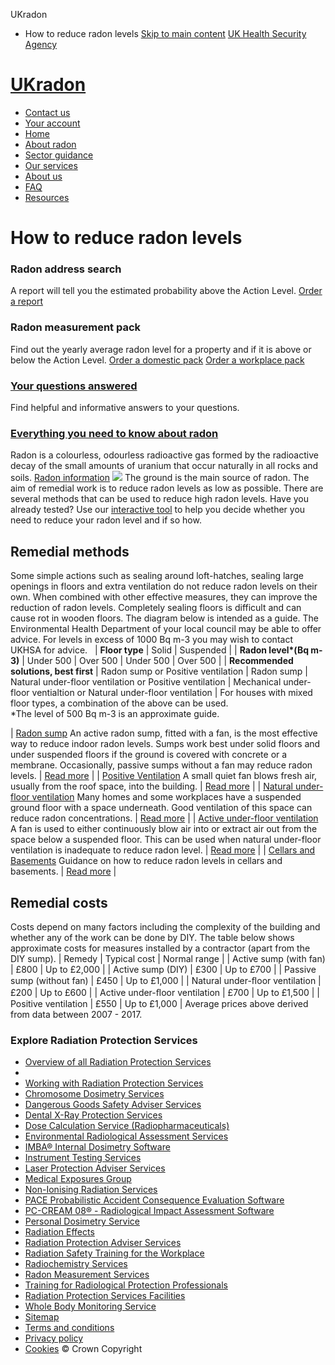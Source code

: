 
  
UKradon
 - How to reduce radon levels
[Skip to main content](#maincontentskip)
[UK Health Security Agency](https://www.gov.uk/government/organisations/uk-health-security-agency)
# [UKradon](/)
* [Contact us](/contact/ "Contact us")
* [Your account](/customer_area "Your account")
* [Home](/)
* [About radon](/information/)
* [Sector guidance](/sectors/)
* [Our services](/services/)
* [About us](/about/)
* [FAQ](/faq/)
* [Resources](/resources/)
# How to reduce radon levels
### Radon address search
A report will tell you the estimated probability above the Action Level.
[Order a report](https://www.ukradon.org/services/address_search)
### Radon measurement pack
Find out the yearly average radon level for a property and if it is above or below the Action Level.
[Order a domestic pack](https://www.ukradon.org/services/orderdomestic)
[Order a workplace pack](https://www.ukradon.org/services/orderworkplace)
### [Your questions answered](/faq/)
Find helpful and informative answers to your questions.
### [Everything you need to know about radon](/information "Radon information")
Radon is a colourless, odourless radioactive gas formed by the radioactive decay of the small amounts of uranium that occur naturally in all rocks and soils.
[Radon information](/information "Radon information")
![](/cms/assets/gfx/content/misc_image_3899csfd5ac6ce50.jpg)
The ground is the main source of radon. 
The aim of remedial work is to reduce radon levels as low as possible. There are several methods that can be used to reduce high radon levels. Have you already tested? Use our [interactive tool](/information/tree-remedialwork) to help you decide whether you need to reduce your radon level and if so how.
 
## Remedial methods
 Some simple actions such as sealing around loft-hatches, sealing large openings in floors and extra ventilation do not reduce radon levels on their own. When combined with other effective measures, they can improve the reduction of radon levels. Completely sealing floors is difficult and can cause rot in wooden floors. The diagram below is intended as a guide. The Environmental Health Department of your local council may be able to offer advice. For levels in excess of 1000 Bq m-3 you may wish to contact UKHSA for advice.
 
| **Floor type** | Solid | Suspended |
| **Radon level\*(Bq m-3)** | Under 500 | Over 500 | Under 500 | Over 500 |
| **Recommended solutions, best first** | Radon sump
 or
 Positive ventilation | Radon sump | Natural under-floor ventilation
 or
 Positive ventilation | Mechanical under-floor ventialtion
 or
 Natural under-floor ventilation |
For houses with mixed floor types, a combination of the above can be used.  
\*The level of 500 Bq m-3 is an approximate guide. 
 
| [Radon sump](/information/reducelevels_sump)
An active radon sump, fitted with a fan, is the most effective way to reduce indoor radon levels. Sumps work best under solid floors and under suspended floors if the ground is covered with concrete or a membrane. Occasionally, passive sumps without a fan may reduce radon levels. | [Read more](/information/reducelevels_sump "Read more") |
| [Positive Ventilation](/information/reducelevels_positivevent)
A small quiet fan blows fresh air, usually from the roof space, into the building. | [Read more](/information/reducelevels_positivevent "Read more") |
| [Natural under-floor ventilation](/information/reducelevels_naturalfloorvent)
Many homes and some workplaces have a suspended ground floor with a space underneath. Good ventilation of this space can reduce radon concentrations. | [Read more](/information/reducelevels_naturalfloorvent "Read more") |
| [Active under-floor ventilation](/information/reducelevels_activefloorvent)
A fan is used to either continuously blow air into or extract air out from the space below a suspended floor. This can be used when natural under-floor ventilation is inadequate to reduce radon level. | [Read more](/information/reducelevels_activefloorvent "Read more") |
| [Cellars and Basements](/information/tree-cellars)
Guidance on how to reduce radon levels in cellars and basements. | [Read more](/information/tree-cellars "Read more") |
## Remedial costs
 Costs depend on many factors including the complexity of the building and whether any of the work can be done by DIY. The table below shows approximate costs for measures installed by a contractor (apart from the DIY sump).
| Remedy | Typical cost | Normal range |
| Active sump (with fan) | £800 | Up to £2,000 |
| Active sump (DIY) | £300 | Up to £700 |
| Passive sump (without fan) | £450 | Up to £1,000 |
| Natural under-ﬂoor ventilation | £200 | Up to £600 |
| Active under-ﬂoor ventilation | £700 | Up to £1,500 |
| Positive ventilation | £550 | Up to £1,000 |
 Average prices above derived from data between 2007 - 2017. 
 
  
### Explore Radiation Protection Services
* [Overview of all Radiation Protection Services](https://www.ukhsa-protectionservices.org.uk/)
* 
* [Working with Radiation Protection Services](https://www.ukhsa-protectionservices.org.uk/business)
* [Chromosome Dosimetry Services](https://www.ukhsa-protectionservices.org.uk/cds)
* [Dangerous Goods Safety Adviser Services](https://www.ukhsa-protectionservices.org.uk/dgsa)
* [Dental X-Ray Protection Services](https://www.ukhsa-protectionservices.org.uk/dxps)
* [Dose Calculation Service (Radiopharmaceuticals)](https://www.ukhsa-protectionservices.org.uk/dosecalc)
* [Environmental Radiological Assessment Services](https://www.ukhsa-protectionservices.org.uk/eras)
* [IMBA® Internal Dosimetry Software](https://www.ukhsa-protectionservices.org.uk/imba)
* [Instrument Testing Services](https://www.ukhsa-protectionservices.org.uk/radmet)
* [Laser Protection Adviser Services](https://www.ukhsa-protectionservices.org.uk/lpa)
* [Medical Exposures Group](https://www.ukhsa-protectionservices.org.uk/meg)
* [Non-Ionising Radiation Services](https://www.ukhsa-protectionservices.org.uk/nir)
* [PACE Probabilistic Accident Consequence Evaluation Software](https://www.ukhsa-protectionservices.org.uk/pace)
* [PC-CREAM 08® - Radiological Impact Assessment Software](https://www.ukhsa-protectionservices.org.uk/pccream)
* [Personal Dosimetry Service](https://www.ukhsa-protectionservices.org.uk/pds)
* [Radiation Effects](https://www.ukhsa-protectionservices.org.uk/radiationeffects)
* [Radiation Protection Adviser Services](https://www.ukhsa-protectionservices.org.uk/rpa)
* [Radiation Safety Training for the Workplace](https://www.ukhsa-protectionservices.org.uk/rpt)
* [Radiochemistry Services](https://www.ukhsa-protectionservices.org.uk/lab_services)
* [Radon Measurement Services](https://www.ukradon.org)
* [Training for Radiological Protection Professionals](https://www.ukhsa-protectionservices.org.uk/rpts)
* [Radiation Protection Services Facilities](https://www.ukhsa-protectionservices.org.uk/facilities)
* [Whole Body Monitoring Service](https://www.ukhsa-protectionservices.org.uk/dosecalc/wholebody)
* [Sitemap](/sitemap "Sitemap")
* [Terms and conditions](https://www.ukhsa-protectionservices.org.uk/tc/terms-conditions)
* [Privacy policy](https://www.ukhsa-protectionservices.org.uk/tc/privacy-policy)
* [Cookies](https://www.ukhsa-protectionservices.org.uk/tc/cookies)
© Crown Copyright
